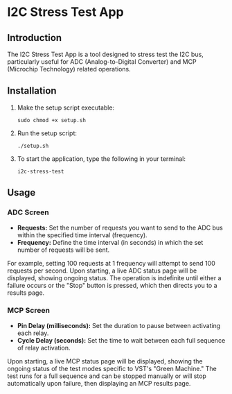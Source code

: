 # I2C Stress Test App

## Introduction
The I2C Stress Test App is a tool designed to stress test the I2C bus, particularly useful for ADC (Analog-to-Digital Converter) and MCP (Microchip Technology) related operations.

## Installation
1. Make the setup script executable:
    ```
    sudo chmod +x setup.sh
    ```
2. Run the setup script:
    ```
    ./setup.sh
    ```
3. To start the application, type the following in your terminal:
    ```
    i2c-stress-test
    ```

## Usage

### ADC Screen
- **Requests:** Set the number of requests you want to send to the ADC bus within the specified time interval (frequency).
- **Frequency:** Define the time interval (in seconds) in which the set number of requests will be sent.

For example, setting 100 requests at 1 frequency will attempt to send 100 requests per second. Upon starting, a live ADC status page will be displayed, showing ongoing status. The operation is indefinite until either a failure occurs or the "Stop" button is pressed, which then directs you to a results page.

### MCP Screen
- **Pin Delay (milliseconds):** Set the duration to pause between activating each relay.
- **Cycle Delay (seconds):** Set the time to wait between each full sequence of relay activation.

Upon starting, a live MCP status page will be displayed, showing the ongoing status of the test modes specific to VST's "Green Machine." The test runs for a full sequence and can be stopped manually or will stop automatically upon failure, then displaying an MCP results page.